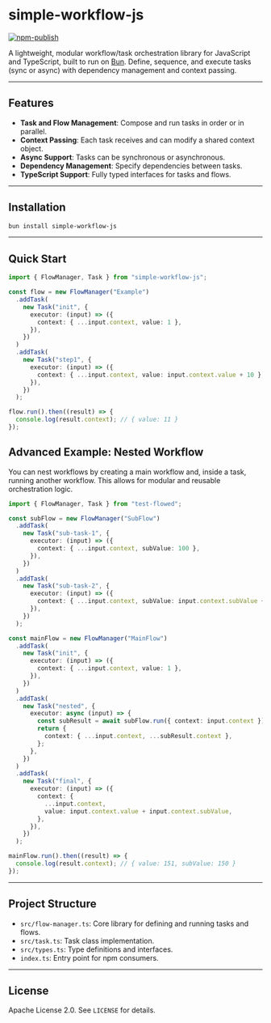 # simple-workflow-js

[![npm-publish](https://github.com/mamang126/simple-workflow-js/actions/workflows/npm-publish.yml/badge.svg)](https://github.com/mamang126/simple-workflow-js/actions/workflows/npm-publish.yml)

A lightweight, modular workflow/task orchestration library for JavaScript and TypeScript, built to run on [Bun](https://bun.sh). Define, sequence, and execute tasks (sync or async) with dependency management and context passing.

---

## Features

- **Task and Flow Management**: Compose and run tasks in order or in parallel.
- **Context Passing**: Each task receives and can modify a shared context object.
- **Async Support**: Tasks can be synchronous or asynchronous.
- **Dependency Management**: Specify dependencies between tasks.
- **TypeScript Support**: Fully typed interfaces for tasks and flows.

---

## Installation

```bash
bun install simple-workflow-js
```

---

## Quick Start

```typescript
import { FlowManager, Task } from "simple-workflow-js";

const flow = new FlowManager("Example")
  .addTask(
    new Task("init", {
      executor: (input) => ({
        context: { ...input.context, value: 1 },
      }),
    })
  )
  .addTask(
    new Task("step1", {
      executor: (input) => ({
        context: { ...input.context, value: input.context.value + 10 },
      }),
    })
  );

flow.run().then((result) => {
  console.log(result.context); // { value: 11 }
});
```

## Advanced Example: Nested Workflow

You can nest workflows by creating a main workflow and, inside a task, running another workflow. This allows for modular and reusable orchestration logic.

```typescript
import { FlowManager, Task } from "test-flowed";

const subFlow = new FlowManager("SubFlow")
  .addTask(
    new Task("sub-task-1", {
      executor: (input) => ({
        context: { ...input.context, subValue: 100 },
      }),
    })
  )
  .addTask(
    new Task("sub-task-2", {
      executor: (input) => ({
        context: { ...input.context, subValue: input.context.subValue + 50 },
      }),
    })
  );

const mainFlow = new FlowManager("MainFlow")
  .addTask(
    new Task("init", {
      executor: (input) => ({
        context: { ...input.context, value: 1 },
      }),
    })
  )
  .addTask(
    new Task("nested", {
      executor: async (input) => {
        const subResult = await subFlow.run({ context: input.context });
        return {
          context: { ...input.context, ...subResult.context },
        };
      },
    })
  )
  .addTask(
    new Task("final", {
      executor: (input) => ({
        context: {
          ...input.context,
          value: input.context.value + input.context.subValue,
        },
      }),
    })
  );

mainFlow.run().then((result) => {
  console.log(result.context); // { value: 151, subValue: 150 }
});
```

---

## Project Structure

- `src/flow-manager.ts`: Core library for defining and running tasks and flows.
- `src/task.ts`: Task class implementation.
- `src/types.ts`: Type definitions and interfaces.
- `index.ts`: Entry point for npm consumers.

---

## License

Apache License 2.0. See `LICENSE` for details.
